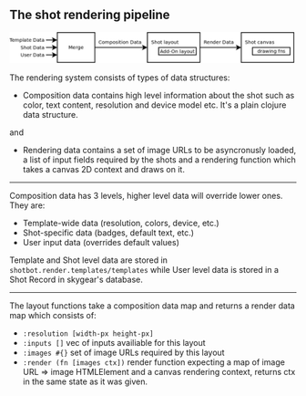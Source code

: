 
## The shot rendering pipeline

![](rendering.png)

The rendering system consists of types of data structures:

- Composition data contains high level information about the shot such as color, text content,
resolution and device model etc. It's a plain clojure data structure.

and

- Rendering data contains a set of image URLs to be asyncronusly loaded, a list of input
  fields required by the shots and a rendering function which takes a canvas 2D context
  and draws on it.

--------------------------------------------------------------------------------

Composition data has 3 levels, higher level data will override lower ones. They are:

- Template-wide data (resolution, colors, device, etc.)
- Shot-specific data (badges, default text, etc.)
- User input data (overrides default values)

Template and Shot level data are stored in `shotbot.render.templates/templates` while
User level data is stored in a Shot Record in skygear's database.

--------------------------------------------------------------------------------

The layout functions take a composition data map and returns a render data map
which consists of:

- `:resolution [width-px height-px]`
- `:inputs []` vec of inputs availiable for this layout
- `:images #{}` set of image URLs required by this layout
- `:render (fn [images ctx])` render function expecting a map of
  image URL => image HTMLElement and a canvas rendering context,
  returns ctx in the same state as it was given.
